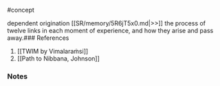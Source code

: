 #concept 

dependent origination [[SR/memory/5R6jT5x0.md|>>]] the process of twelve links in each moment of experience, and how they arise and pass away.### References

1. [[TWIM by Vimalaraṁsi]]
2. [[Path to Nibbana, Johnson]]

### Notes




